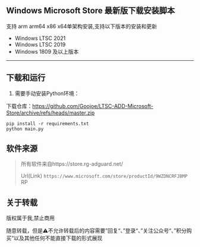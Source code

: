 ## Windows Microsoft Store 最新版下载安装脚本

支持 arm arm64 x86 x64单架构安装,支持以下版本的安装和更新
- Windows LTSC 2021
- Windows LTSC 2019
- Windows 1809 及以上版本

---

## 下载和运行

1. 需要手动安装Python环境：

下载仓库：https://github.com/Goojoe/LTSC-ADD-Microsoft-Store/archive/refs/heads/master.zip
```
pip install -r requirements.txt
python main.py
```

## 软件来源

> 所有软件来自https://store.rg-adguard.net/
>
> Url(Link) `https://www.microsoft.com/store/productId/9WZDNCRFJBMP` RP

## 关于转载

版权属于我,禁止商用

随意转载，但是⚠️不允许转载后的内容需要”回复“、”登录“、”关注公众号“、”积分购买“以及其他任何不能直接下载的形式展现

